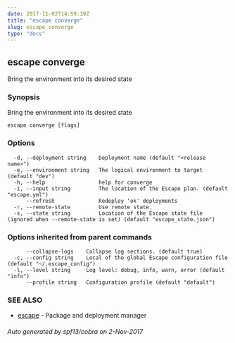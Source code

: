 ```yaml
---
date: 2017-11-02T14:59:39Z
title: "escape converge"
slug: escape_converge
type: "docs"
---
```

## escape converge

Bring the environment into its desired state

### Synopsis


Bring the environment into its desired state

```
escape converge [flags]
```

### Options

```
  -d, --deployment string    Deployment name (default "<release name>")
  -e, --environment string   The logical environment to target (default "dev")
  -h, --help                 help for converge
  -i, --input string         The location of the Escape plan. (default "escape.yml")
      --refresh              Redeploy 'ok' deployments
  -r, --remote-state         Use remote state.
  -s, --state string         Location of the Escape state file (ignored when --remote-state is set) (default "escape_state.json")
```

### Options inherited from parent commands

```
      --collapse-logs    Collapse log sections. (default true)
  -c, --config string    Local of the global Escape configuration file (default "~/.escape_config")
  -l, --level string     Log level: debug, info, warn, error (default "info")
      --profile string   Configuration profile (default "default")
```

### SEE ALSO
* [escape](../escape/)	 - Package and deployment manager

###### Auto generated by spf13/cobra on 2-Nov-2017
